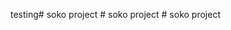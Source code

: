 testing#   s o k o   p r o j e c t  
 #   s o k o   p r o j e c t  
 #   s o k o   p r o j e c t  
 